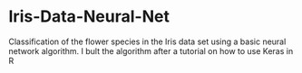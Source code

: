 # Iris-Data-Neural-Net
Classification of the flower species in the Iris data set using a basic neural network algorithm. I bult the algorithm after a tutorial on how to use Keras in R
